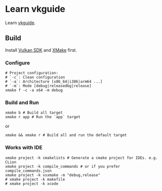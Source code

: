 # Learn vkguide

Learn [vkguide](https://vkguide.dev/).

## Build

Install [Vulkan SDK](https://vulkan.lunarg.com/) and [XMake](https://xmake.io/#/guide/installation) first.

### Configure

```shell
# Project configuration:
# `-c`: Clean configuration
# `-a`: Architecture [x86_64|i386|arm64 ...]
# `-m`: Mode [debug|releasedbg|release]
xmake f -c -a x64 -m debug
```

### Build and Run

```shell
xmake b # Build all target
xmake r app # Run the `app` target
```

or

```shell
xmake && xmake r # Build all and run the default target
```

### Works with IDE
```shell
xmake project -k cmakelists # Generate a cmake project for IDEs. e.g. CLion
xmake project -k compile_commands # or if you prefer compile_commands.json
xmake project -k vsxmake -m "debug,release"
# xmake project -k makefile
# xmake project -k xcode
```
